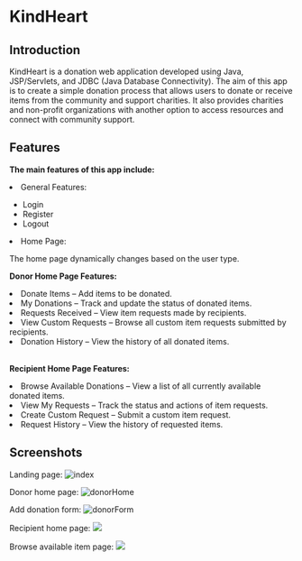 # KindHeart

## Introduction
<p>KindHeart is a donation web application developed using Java, JSP/Servlets, and JDBC (Java Database Connectivity). The aim of this app is to create a simple donation process that allows users to donate or receive items from the community and support charities. It also provides charities and non-profit organizations with another option to access resources and connect with community support.</p>

## Features
<b>The main features of this app include:</b>

<li>General Features:</li>

<ul><li>Login</li>
<li>Register</li>
<li>Logout</li></ul>

<li>Home Page:</li>
<p>The home page dynamically changes based on the user type.</p>

<b>Donor Home Page Features:</b>
<li>Donate Items – Add items to be donated.</li>
<li>My Donations – Track and update the status of donated items.</li>
<li>Requests Received – View item requests made by recipients.</li>
<li>View Custom Requests – Browse all custom item requests submitted by recipients.</li>
<li>Donation History – View the history of all donated items.</li>
<br>

<b>Recipient Home Page Features:</b>

<li>Browse Available Donations – View a list of all currently available donated items.</li>
<li>View My Requests – Track the status and actions of item requests.</li>
<li>Create Custom Request – Submit a custom item request.</li>
<li>Request History – View the history of requested items.</li>

## Screenshots
Landing page:
![index](https://github.com/user-attachments/assets/7fee9bd7-6ff6-4834-b06c-23d2bf6ed2cd)

Donor home page:
![donorHome](https://github.com/user-attachments/assets/a3d4ef5c-dad9-4c7f-b479-568db86e0aa7)

Add donation form:
![donorForm](https://github.com/user-attachments/assets/770de066-096b-4a01-bc69-cea0cb802d1c)

Recipient home page:
<img src="C:\Users\asus\Documents\app img\recipientHome.JPG"/>

Browse available item page:
<img src="C:\Users\asus\Documents\app img\browseItem.JPG"/>

